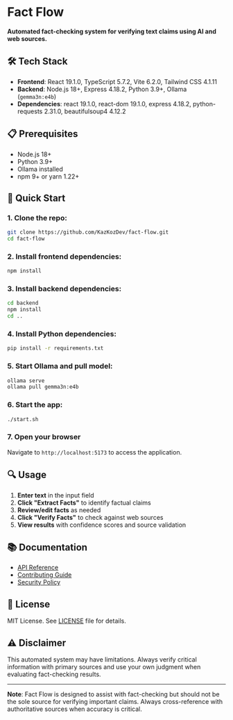 # Fact Flow

**Automated fact-checking system for verifying text claims using AI and web sources.**

## 🛠 Tech Stack

* **Frontend**: React 19.1.0, TypeScript 5.7.2, Vite 6.2.0, Tailwind CSS 4.1.11
* **Backend**: Node.js 18+, Express 4.18.2, Python 3.9+, Ollama (`gemma3n:e4b`)
* **Dependencies**: react 19.1.0, react-dom 19.1.0, express 4.18.2, python-requests 2.31.0, beautifulsoup4 4.12.2

## 📋 Prerequisites

* Node.js 18+
* Python 3.9+
* Ollama installed
* npm 9+ or yarn 1.22+

## 🚀 Quick Start

### 1. Clone the repo:

```bash
git clone https://github.com/KazKozDev/fact-flow.git
cd fact-flow
```

### 2. Install frontend dependencies:

```bash
npm install
```

### 3. Install backend dependencies:

```bash
cd backend
npm install
cd ..
```

### 4. Install Python dependencies:

```bash
pip install -r requirements.txt
```

### 5. Start Ollama and pull model:

```bash
ollama serve
ollama pull gemma3n:e4b
```

### 6. Start the app:

```bash
./start.sh
```

### 7. Open your browser

Navigate to `http://localhost:5173` to access the application.

## 🔍 Usage

1. **Enter text** in the input field
2. **Click "Extract Facts"** to identify factual claims
3. **Review/edit facts** as needed
4. **Click "Verify Facts"** to check against web sources
5. **View results** with confidence scores and source validation

## 📚 Documentation

* [API Reference](docs/api-reference.md)
* [Contributing Guide](CONTRIBUTING.md)
* [Security Policy](SECURITY.md)

## 📄 License

MIT License. See [LICENSE](LICENSE) file for details.

## ⚠️ Disclaimer

This automated system may have limitations. Always verify critical information with primary sources and use your own judgment when evaluating fact-checking results.

---

**Note**: Fact Flow is designed to assist with fact-checking but should not be the sole source for verifying important claims. Always cross-reference with authoritative sources when accuracy is critical.